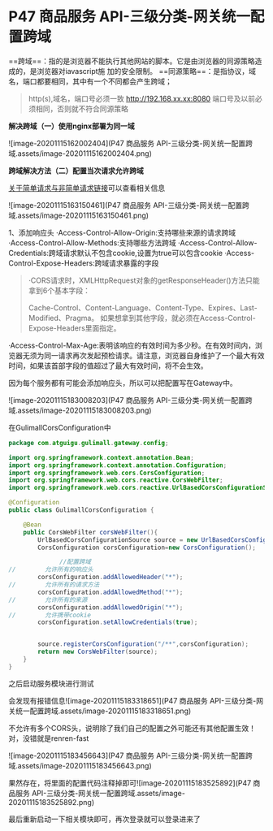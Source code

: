 # P47 商品服务 API-三级分类-网关统一配置跨域



==跨域==：指的是浏览器不能执行其他网站的脚本。它是由浏览器的同源策略造成的，是浏览器对iavascript施
加的安全限制。
==同源策略==：是指协议，域名，端口都要相同，其中有一个不同都会产生跨域；

> http(s),域名，端口号必须一致
> http://192.168.xx.xx:8080
> 端口号及以前必须相同，否则就不符合同源策略

**解决跨域（一）使用nginx部署为同一域**

![image-20201115162002404](P47 商品服务 API-三级分类-网关统一配置跨域.assets/image-20201115162002404.png)

**跨域解决方法（二）配置当次请求允许跨域**

[关于简单请求与非简单请求链接](https://developer.mozilla.org/zh-CN/docs/Web/HTTP/Access_control_CORS#%E4%BB%80%E4%B9%88%E6%83%85%E5%86%B5%E4%B8%8B%E9%9C%80%E8%A6%81_CORS_%EF%BC%9F)可以查看相关信息

![image-20201115163150461](P47 商品服务 API-三级分类-网关统一配置跨域.assets/image-20201115163150461.png)

1、添加响应头
·Access-Control-Allow-Origin:支持哪些来源的请求跨域
·Access-Control-Allow-Methods:支持哪些方法跨域
·Access-Control-Allow-Credentials:跨域请求默认不包含cookie,设置为true可以包含cookie
·Access-Control-Expose-Headers:跨域请求暴露的字段

> ·CORS请求时，XMLHttpRequest对象的getResponseHeader()方法只能拿到6个基本字段：
>
> Cache-Control、Content-Language、Content-Type、Expires、Last-Modified、Pragma。
> 如果想拿到其他字段，就必须在Access-Control-Expose-Headers里面指定。

·Access-Control-Max-Age:表明该响应的有效时间为多少秒。在有效时间内，浏览器无须为同一请求再次发起预检请求。请注意，浏览器自身维护了一个最大有效时间，如果该首部字段的值超过了最大有效时间，将不会生效。



因为每个服务都有可能会添加响应头，所以可以把配置写在Gateway中。

![image-20201115183008203](P47 商品服务 API-三级分类-网关统一配置跨域.assets/image-20201115183008203.png)

在GulimallCorsConfiguration中

```java
package com.atguigu.gulimall.gateway.config;

import org.springframework.context.annotation.Bean;
import org.springframework.context.annotation.Configuration;
import org.springframework.web.cors.CorsConfiguration;
import org.springframework.web.cors.reactive.CorsWebFilter;
import org.springframework.web.cors.reactive.UrlBasedCorsConfigurationSource;

@Configuration
public class GulimallCorsConfiguration {

    @Bean
    public CorsWebFilter corsWebFilter(){
        UrlBasedCorsConfigurationSource source = new UrlBasedCorsConfigurationSource();
        CorsConfiguration corsConfiguration=new CorsConfiguration();

              //配置跨域
//        允许所有的响应头
        corsConfiguration.addAllowedHeader("*");
//        允许所有的请求方法
        corsConfiguration.addAllowedMethod("*");
//        允许所有的来源
        corsConfiguration.addAllowedOrigin("*");
//        允许携带cookie
        corsConfiguration.setAllowCredentials(true);


        source.registerCorsConfiguration("/**",corsConfiguration);
        return new CorsWebFilter(source);
    }
}

```

之后启动服务模块进行测试

会发现有报错信息![image-20201115183318651](P47 商品服务 API-三级分类-网关统一配置跨域.assets/image-20201115183318651.png)

不允许有多个CORS头，说明除了我们自己的配置之外可能还有其他配置生效！对，没错就是renren-fast

![image-20201115183456643](P47 商品服务 API-三级分类-网关统一配置跨域.assets/image-20201115183456643.png)

果然存在，将里面的配置代码注释掉即可![image-20201115183525892](P47 商品服务 API-三级分类-网关统一配置跨域.assets/image-20201115183525892.png)

最后重新启动一下相关模块即可，再次登录就可以登录进来了